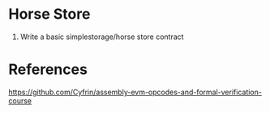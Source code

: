 # Horse Store

1. Write a basic simplestorage/horse store contract


# References
https://github.com/Cyfrin/assembly-evm-opcodes-and-formal-verification-course